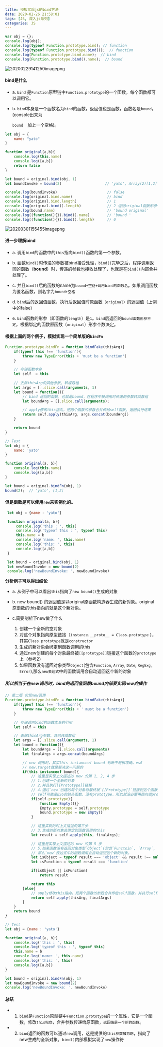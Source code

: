 ```yaml
---
title: 模拟实现js的bind方法
date: 2020-02-26 21:58:01
tags: [JS, 深入js系列]
categories: JS
---
```


```js
var obj = {};
console.log(obj);
console.log(typeof Function.prototype.bind); // function
console.log(typeof Function.prototype.bind());  // function
console.log(Function.prototype.bind.name);  // bind
console.log(Function.prototype.bind().name);  // bound
```
<!--more-->

![20200229141250imagepng](https://raw.githubusercontent.com/QiqiM/yato-GitNote/master/20200229141250-image.png)

####  bind是什么

+ a. `bind` 是`Function`原型链中`Function.prototype`的一个函数，每个函数都可以调用它。

+ b. `bind`本身是一个函数名为`bind`的函数，返回值也是函数，函数名是`bound`。(console出来为

  `bound  `加上一个空格)。

```js
let obj = {
    name: "yato"
}

function original(a,b){
    console.log(this.name)
    console.log([a,b])
    return false
}

let bound = original.bind(obj, 1)
let boundInvoke = bound(2)                    // 'yato', Array(2)[1,2]

console.log(boundInvoke)                       // false
console.log(original.bind.name)                // bind
console.log(original.bind.length)              // 1
console.log(original.bind().length)            // 2 返回original函数形参个数
console.log(bound.name)                        // 'bound original'
console.log((function(){}).bind().name)        // 'bound '
console.log((function(){}).bind().length)      // 0
```

![20200301155455imagepng](https://raw.githubusercontent.com/QiqiM/yato-GitNote/master/20200301155455-image.png)

####   进一步理解bind

+ a. 调用`bind`的函数中的`this`指向`bind()`函数的第一个参数。
+ b. 函数`bind()`时传递的参数被bind接受处理，`bind()`完毕之后，程序调用返回的函数（**bound**）时，传递的参数也接收处理了，也就是在`bind()`内部合并处理了。

+ c. 并且`bind()`后的函数的name为`bound+空格+调用bind的函数名`。如果调用函数为匿名函数，则名字为`bound+空格`
+ d. `bind`后的返回值函数，执行后返回值时原函数`（original）`的返回值（上例中的false）

+ e. `bind`函数的形参（即函数的`length`）是`1`。`bind`后返回的`bound函数形参不定`，根据绑定的函数原函数（`original`）形参个数决定。

####  根据上面的两个例子，模拟实现一个简单版的`bindFn`

```js
Function.prototype.bindFn = function bindFake(thisArg){
    if(typeof this !== 'function'){
        throw new TypeError(this + 'must be a function')
    }

    // 存储函数本身
    let self  = this
    
    // 去除thisArg的其他参数，转成数组
    let args = [].slice.call(arguments, 1)
    let bound = function(){
        // bind 返回的函数，也就是bound，在程序中被调用时传递的参数转成数组
        let boundArg = [].slice.call(arguments);

        // apply修改this指向，把两个函数的参数合并传给self函数，返回执行结果
        return self.apply(thisArg, args.concat(boundArg))
    }

    return bound
}

// Test
let obj = {
    name: 'yato'
}

function original(a, b){
    console.log(this.name)
    console.log([a,b])
}

let bound = original.bindFn(obj, 1)
bound(2);  // 'yato', [1,2]
```

#### 但是函数是可以使用`new`来实例化的。

```js
 let obj = {name : 'yato'}

 function original(a, b){
     console.log('this : ', this)
     console.log('typeof this : ', typeof this)
     this.name = b
     console.log('name: ', this.name)
     console.log('this: ', this)
     console.log([a,b])
 }

 let bound = original.bind(obj, 1)
 let newBoundInvoke = new bound(2)
 console.log('newBoundInvoke: ', newBoundInvoke)
```

**分析例子可以得出结论**

+ a. 从例子中可以看出`this`指向了`new bound()`生成的对象

+ b.  new bound() 的返回值是以original原函数构造器生成的新对象。original原函数的this指向的就是这个新对象。

+ c.简要剖析下new做了什么
    1. 创建一个全新的空对象
    2. 对这个对象指向原型链接（`instance.__proto__ = Class.prototype` ），其实`Class.prototype`就是`constructor`
    3. 生成的新对象会绑定到函数调用的this
    4. 通过new创建的每个对象最终被`[[prototype]]`链接这个函数的`prototype`上（参考2）
    5. 如果函数没有返回对象类型`Object`(包含`Function`, `Array`, `Date`, `RegExg`, `Error`),那么`new表达式`中的函数调用会自动返回这个新的对象

##### 所以相当于在new调用时，bind的返回值函数bound内部要实现new的操作

```js
// 第二版 实现new调用
Function.prototype.bindFn = function bindFake(thisArg){
    if(typeof this !== 'function'){
        throw new TypeError(this + ' must be a function')
    }

    // 存储调用bind的函数本身的引用
    let self = this

    // 去除thisArg参数，其他转成数组
    let args = [].slice.call(arguments, 1)
    let bound = function(){
        let boundArgs = [].slice.call(arguments)
        let finalArgs = args.concat(boundArgs)

        // new 调用时，其实this instanceof bound 判断不是很准确。es6
        // new.target就是解决这一问题的
        if(this instanceof bound){
            // 这里是实现上文描述的 new 的第 1, 2, 4 步
            // 1.创建一个全新的对象
            // 2.并且执行[[Prototype]]链接
            // 4.通过`new`创建的每个对象将最终被`[[Prototype]]`链接到这个函数的`prototype`对象上。
            // self可能是ES6的箭头函数，没有prototype，所以就没必要再指向做prototype操作。
            if(self.prototype){
                function Empty(){}
                Empty.prototype = self.prototype
                bound.prototype = new Empty()
            }

            // 这里实现的时上文描述的第三步
            // 3.生成的新对象会绑定到函数调用的this
            let result = self.apply(this, finalArgs);

            // 这里是实现上文描述的 new 的第 5 步
            // 5.如果函数没有返回对象类型`Object`(包含`Functoin`, `Array`, `Date`, `RegExg`,               //   `Error`)，
            // 那么`new`表达式中的函数调用会自动返回这个新的对象。
            let isObject = typeof result === 'object' && result !== null
            let isFunction = typeof result === 'function'

            if(isObject || isFunction)
                return result

            return this
        }else{
            // apply修改this指向，把两个函数的参数合并传给self函数，并执行self函数，返回执行结果
            return self.apply(thisArg, finalArgs)
        }
    }
    return bound
}

// Test
let obj = {name : 'yato'}

function original(a, b){
    console.log('this : ', this)
    console.log('typeof this : ', typeof this)
    this.name = b
    console.log('name: ', this.name)
    console.log('this: ', this)
    console.log([a,b])
}

let bound = original.bindFn(obj, 1)
let newBoundInvoke = new bound(2)
console.log('newBoundInvoke: ', newBoundInvoke)
```

####  总结

+ 1. `bind`是`Function`原型链中`Function.prototype`的一个属性，它是一个函数，修改`this指向`，合并参数传递给原函数，`返回值是一个新的函数`。
+ 2. `bind`返回的函数可以通过`new`调用，这是提供的`this参数被忽略`，指向了new生成的全新对象。`bind()`内部模拟实现了`new`操作符

